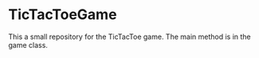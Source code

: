 # TicTacToeGame

This a small repository for the TicTacToe game.
The main method is in the game class.

